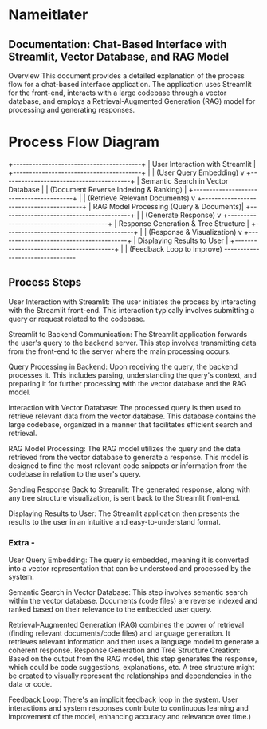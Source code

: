 # Nameitlater
## Documentation: Chat-Based Interface with Streamlit, Vector Database, and RAG Model 

Overview
This document provides a detailed explanation of the process flow for a chat-based interface application. The application uses Streamlit for the front-end, interacts with a large codebase through a vector database, and employs a Retrieval-Augmented Generation (RAG) model for processing and generating responses.

# Process Flow Diagram

+----------------------------------------+
| User Interaction with Streamlit        |
+----------------------------------------+
                        |
                        | (User Query Embedding)
                        v
+----------------------------------------+
| Semantic Search in Vector Database     |
| (Document Reverse Indexing & Ranking)  |
+----------------------------------------+
                        |
                        | (Retrieve Relevant Documents)
                        v
+----------------------------------------+
| RAG Model Processing (Query & Documents)|
+----------------------------------------+
                        |
                        | (Generate Response)
                        v
+----------------------------------------+
| Response Generation & Tree Structure   |
+----------------------------------------+
                        |
                        | (Response & Visualization)
                        v
+----------------------------------------+
| Displaying Results to User             |
+----------------------------------------+
                        |
                        | (Feedback Loop to Improve)
                        --------------------------------

## Process Steps
User Interaction with Streamlit: The user initiates the process by interacting with the Streamlit front-end. This interaction typically involves submitting a query or request related to the codebase.

Streamlit to Backend Communication: The Streamlit application forwards the user's query to the backend server. This step involves transmitting data from the front-end to the server where the main processing occurs.

Query Processing in Backend: Upon receiving the query, the backend processes it. This includes parsing, understanding the query's context, and preparing it for further processing with the vector database and the RAG model.

Interaction with Vector Database: The processed query is then used to retrieve relevant data from the vector database. This database contains the large codebase, organized in a manner that facilitates efficient search and retrieval.

RAG Model Processing: The RAG model utilizes the query and the data retrieved from the vector database to generate a response. This model is designed to find the most relevant code snippets or information from the codebase in relation to the user's query.

Sending Response Back to Streamlit: The generated response, along with any tree structure visualization, is sent back to the Streamlit front-end.

Displaying Results to User: The Streamlit application then presents the results to the user in an intuitive and easy-to-understand format.

### Extra -  

User Query Embedding: The query is embedded, meaning it is converted into a vector representation that can be understood and processed by the system.

Semantic Search in Vector Database: This step involves semantic search within the vector database. Documents (code files) are reverse indexed and ranked based on their relevance to the embedded user query.

Retrieval-Augmented Generation (RAG) combines the power of retrieval (finding relevant documents/code files) and language generation. It retrieves relevant information and then uses a language model to generate a coherent response.
Response Generation and Tree Structure Creation: Based on the output from the RAG model, this step generates the response, which could be code suggestions, explanations, etc. A tree structure might be created to visually represent the relationships and dependencies in the data or code.

Feedback Loop: There's an implicit feedback loop in the system. User interactions and system responses contribute to continuous learning and improvement of the model, enhancing accuracy and relevance over time.)